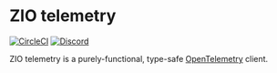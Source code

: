 # ZIO telemetry

[![CircleCI][badge-ci]][link-ci]
[![Discord][badge-discord]][link-discord]

ZIO telemetry is a purely-functional, type-safe [OpenTelemetry][link-ot] client.

[badge-ci]: https://circleci.com/gh/zio/zio-telemetry/tree/master.svg?style=svg
[badge-discord]: https://img.shields.io/discord/629491597070827530?logo=discord 
[link-ci]: https://circleci.com/gh/zio/zio-telemetry/tree/master
[link-discord]: https://discord.gg/2ccFBr4
[link-ot]: https://opentelemetry.io/
